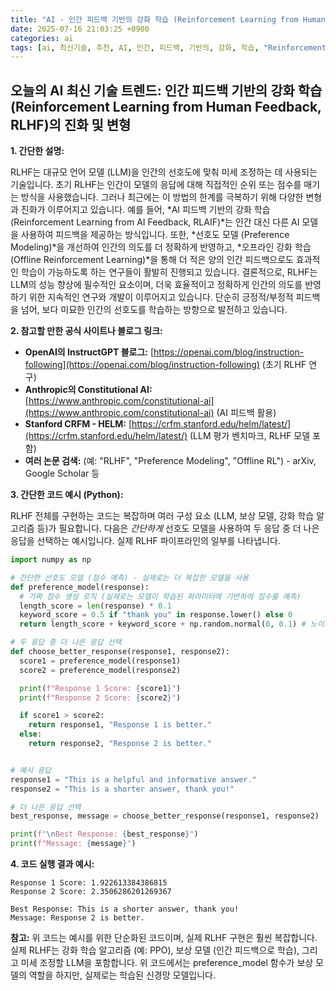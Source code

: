 ```yaml
---
title: "AI - 인간 피드백 기반의 강화 학습 (Reinforcement Learning from Human Feedback, RLHF)의 진화 및 변형"
date: 2025-07-16 21:03:25 +0900
categories: ai
tags: [ai, 최신기술, 추천, AI, 인간, 피드백, 기반의, 강화, 학습, "Reinforcement Learning from Human Feedback", "RLHF", 진화, 변형]
---
```


## 오늘의 AI 최신 기술 트렌드: **인간 피드백 기반의 강화 학습 (Reinforcement Learning from Human Feedback, RLHF)의 진화 및 변형**

**1. 간단한 설명:**

RLHF는 대규모 언어 모델 (LLM)을 인간의 선호도에 맞춰 미세 조정하는 데 사용되는 기술입니다. 초기 RLHF는 인간이 모델의 응답에 대해 직접적인 순위 또는 점수를 매기는 방식을 사용했습니다. 그러나 최근에는 이 방법의 한계를 극복하기 위해 다양한 변형과 진화가 이루어지고 있습니다. 예를 들어, *AI 피드백 기반의 강화 학습 (Reinforcement Learning from AI Feedback, RLAIF)*는 인간 대신 다른 AI 모델을 사용하여 피드백을 제공하는 방식입니다.  또한,  *선호도 모델 (Preference Modeling)*을 개선하여 인간의 의도를 더 정확하게 반영하고, *오프라인 강화 학습 (Offline Reinforcement Learning)*을 통해 더 적은 양의 인간 피드백으로도 효과적인 학습이 가능하도록 하는 연구들이 활발히 진행되고 있습니다.  결론적으로, RLHF는 LLM의 성능 향상에 필수적인 요소이며, 더욱 효율적이고 정확하게 인간의 의도를 반영하기 위한 지속적인 연구와 개발이 이루어지고 있습니다. 단순히 긍정적/부정적 피드백을 넘어, 보다 미묘한 인간의 선호도를 학습하는 방향으로 발전하고 있습니다.

**2. 참고할 만한 공식 사이트나 블로그 링크:**

*   **OpenAI의 InstructGPT 블로그:** [https://openai.com/blog/instruction-following](https://openai.com/blog/instruction-following) (초기 RLHF 연구)
*   **Anthropic의 Constitutional AI:** [https://www.anthropic.com/constitutional-ai](https://www.anthropic.com/constitutional-ai) (AI 피드백 활용)
*   **Stanford CRFM - HELM:** [https://crfm.stanford.edu/helm/latest/](https://crfm.stanford.edu/helm/latest/) (LLM 평가 벤치마크, RLHF 모델 포함)
*   **여러 논문 검색:**  (예: "RLHF", "Preference Modeling", "Offline RL") - arXiv, Google Scholar 등

**3. 간단한 코드 예시 (Python):**

RLHF 전체를 구현하는 코드는 복잡하며 여러 구성 요소 (LLM, 보상 모델, 강화 학습 알고리즘 등)가 필요합니다. 다음은 *간단하게* 선호도 모델을 사용하여 두 응답 중 더 나은 응답을 선택하는 예시입니다. 실제 RLHF 파이프라인의 일부를 나타냅니다.

```python
import numpy as np

# 간단한 선호도 모델 (점수 예측) - 실제로는 더 복잡한 모델을 사용
def preference_model(response):
  # 가짜 점수 생성 로직 (실제로는 모델이 학습된 파라미터에 기반하여 점수를 예측)
  length_score = len(response) * 0.1
  keyword_score = 0.5 if "thank you" in response.lower() else 0
  return length_score + keyword_score + np.random.normal(0, 0.1) # 노이즈 추가

# 두 응답 중 더 나은 응답 선택
def choose_better_response(response1, response2):
  score1 = preference_model(response1)
  score2 = preference_model(response2)

  print(f"Response 1 Score: {score1}")
  print(f"Response 2 Score: {score2}")

  if score1 > score2:
    return response1, "Response 1 is better."
  else:
    return response2, "Response 2 is better."


# 예시 응답
response1 = "This is a helpful and informative answer."
response2 = "This is a shorter answer, thank you!"

# 더 나은 응답 선택
best_response, message = choose_better_response(response1, response2)

print(f"\nBest Response: {best_response}")
print(f"Message: {message}")
```

**4. 코드 실행 결과 예시:**

```
Response 1 Score: 1.922613384386815
Response 2 Score: 2.3506286201269367

Best Response: This is a shorter answer, thank you!
Message: Response 2 is better.
```

**참고:**  위 코드는 예시를 위한 단순화된 코드이며, 실제 RLHF 구현은 훨씬 복잡합니다. 실제 RLHF는 강화 학습 알고리즘 (예: PPO), 보상 모델 (인간 피드백으로 학습), 그리고 미세 조정할 LLM을 포함합니다. 위 코드에서는 preference_model 함수가 보상 모델의 역할을 하지만, 실제로는 학습된 신경망 모델입니다.

